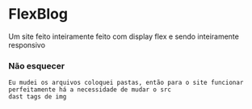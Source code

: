 # FlexBlog
Um site feito inteiramente feito com display flex e sendo inteiramente responsivo 

 ### Não esquecer
    Eu mudei os arquivos coloquei pastas, então para o site funcionar perfeitamente há a necessidade de mudar o src 
    dast tags de img
